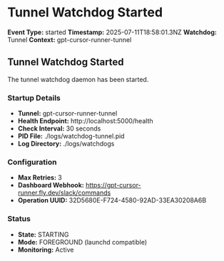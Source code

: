 # Tunnel Watchdog Started

**Event Type:** started
**Timestamp:** 2025-07-11T18:58:01.3NZ
**Watchdog:** Tunnel
**Context:** gpt-cursor-runner-tunnel


## Tunnel Watchdog Started

The tunnel watchdog daemon has been started.

### Startup Details
- **Tunnel:** gpt-cursor-runner-tunnel
- **Health Endpoint:** http://localhost:5000/health
- **Check Interval:** 30 seconds
- **PID File:** ./logs/watchdog-tunnel.pid
- **Log Directory:** ./logs/watchdogs

### Configuration
- **Max Retries:** 3
- **Dashboard Webhook:** https://gpt-cursor-runner.fly.dev/slack/commands
- **Operation UUID:** 32D5680E-F724-4580-92AD-33EA30208A6B

### Status
- **State:** STARTING
- **Mode:** FOREGROUND (launchd compatible)
- **Monitoring:** Active


